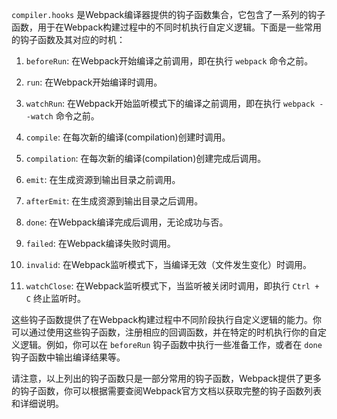 `compiler.hooks` 是Webpack编译器提供的钩子函数集合，它包含了一系列的钩子函数，用于在Webpack构建过程中的不同时机执行自定义逻辑。下面是一些常用的钩子函数及其对应的时机：

1. `beforeRun`: 在Webpack开始编译之前调用，即在执行 `webpack` 命令之前。

2. `run`: 在Webpack开始编译时调用。

3. `watchRun`: 在Webpack开始监听模式下的编译之前调用，即在执行 `webpack --watch` 命令之前。

4. `compile`: 在每次新的编译(compilation)创建时调用。

5. `compilation`: 在每次新的编译(compilation)创建完成后调用。

6. `emit`: 在生成资源到输出目录之前调用。

7. `afterEmit`: 在生成资源到输出目录之后调用。

8. `done`: 在Webpack编译完成后调用，无论成功与否。

9. `failed`: 在Webpack编译失败时调用。

10. `invalid`: 在Webpack监听模式下，当编译无效（文件发生变化）时调用。

11. `watchClose`: 在Webpack监听模式下，当监听被关闭时调用，即执行 `Ctrl + C` 终止监听时。

这些钩子函数提供了在Webpack构建过程中不同阶段执行自定义逻辑的能力。你可以通过使用这些钩子函数，注册相应的回调函数，并在特定的时机执行你的自定义逻辑。例如，你可以在 `beforeRun` 钩子函数中执行一些准备工作，或者在 `done` 钩子函数中输出编译结果等。

请注意，以上列出的钩子函数只是一部分常用的钩子函数，Webpack提供了更多的钩子函数，你可以根据需要查阅Webpack官方文档以获取完整的钩子函数列表和详细说明。